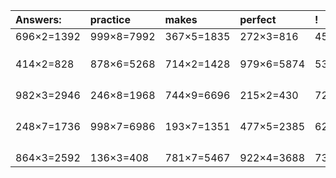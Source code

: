 | Answers: | practice | makes | perfect | ! |
| :--- | :--- | :--- | :--- | :--- |
| 696×2=1392 | 999×8=7992 | 367×5=1835 | 272×3=816 | 452×6=2712 | 
|   |   |   |   |   | 
|   |   |   |   |   | 
|   |   |   |   |   | 
| 414×2=828 | 878×6=5268 | 714×2=1428 | 979×6=5874 | 537×7=3759 | 
|   |   |   |   |   | 
|   |   |   |   |   | 
|   |   |   |   |   | 
|   |   |   |   |   | 
| 982×3=2946 | 246×8=1968 | 744×9=6696 | 215×2=430 | 727×9=6543 | 
|   |   |   |   |   | 
|   |   |   |   |   | 
|   |   |   |   |   | 
|   |   |   |   |   | 
| 248×7=1736 | 998×7=6986 | 193×7=1351 | 477×5=2385 | 621×8=4968 | 
|   |   |   |   |   | 
|   |   |   |   |   | 
|   |   |   |   |   | 
|   |   |   |   |   | 
| 864×3=2592 | 136×3=408 | 781×7=5467 | 922×4=3688 | 737×7=5159 | 
